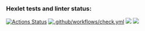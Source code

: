 ### Hexlet tests and linter status:
[![Actions Status](https://github.com/NowUKnow1/java-project-71/workflows/hexlet-check/badge.svg)](https://github.com/NowUKnow1/java-project-71/actions)
[![.github/workflows/check.yml](https://github.com/NowUKnow1/java-project-71/actions/workflows/check.yml/badge.svg)](https://github.com/NowUKnow1/java-project-71/actions/workflows/check.yml)
<a href="https://codeclimate.com/github/NowUKnow1/java-project-71/maintainability"><img src="https://api.codeclimate.com/v1/badges/9f7c0e91b893e78f6275/maintainability" /></a>
<a href="https://codeclimate.com/github/NowUKnow1/java-project-71/test_coverage"><img src="https://api.codeclimate.com/v1/badges/9f7c0e91b893e78f6275/test_coverage" /></a>
